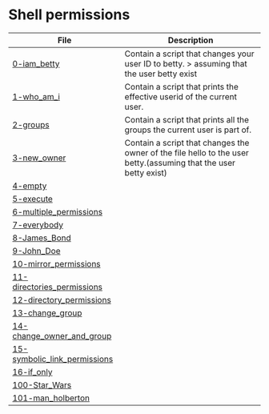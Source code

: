 # Shell permissions

**File** | **Description**
--- | ---
[0-iam_betty](https://github.com/Jenni-Foued/holberton-system_engineering-devops/blob/master/0x01-shell_permissions/0-iam_betty) | Contain a script that changes your user ID to betty. > assuming that the user betty exist
[1-who_am_i](https://github.com/Jenni-Foued/holberton-system_engineering-devops/blob/master/0x01-shell_permissions/1-who_am_i) | Contain a script that prints the effective userid of the current user.
[2-groups](https://github.com/Jenni-Foued/holberton-system_engineering-devops/blob/master/0x01-shell_permissions/2-groups) | Contain a script that prints all the groups the current user is part of.
[3-new_owner](https://github.com/Jenni-Foued/holberton-system_engineering-devops/blob/master/0x01-shell_permissions/3-new_owner) | Contain a script that changes the owner of the file hello to the user betty.(assuming that the user betty exist)
[4-empty](https://github.com/Jenni-Foued/holberton-system_engineering-devops/blob/master/0x01-shell_permissions/4-empty) |
[5-execute](https://github.com/Jenni-Foued/holberton-system_engineering-devops/blob/master/0x01-shell_permissions/5-execute) |
[6-multiple_permissions](https://github.com/Jenni-Foued/holberton-system_engineering-devops/blob/master/0x01-shell_permissions/6-multiple_permissions) |
[7-everybody](https://github.com/Jenni-Foued/holberton-system_engineering-devops/blob/master/0x01-shell_permissions/7-everybody) |
[8-James_Bond](https://github.com/Jenni-Foued/holberton-system_engineering-devops/blob/master/0x01-shell_permissions/8-James_Bond) |
[9-John_Doe](https://github.com/Jenni-Foued/holberton-system_engineering-devops/blob/master/0x01-shell_permissions/9-Jhon_Doe) |
[10-mirror_permissions](https://github.com/Jenni-Foued/holberton-system_engineering-devops/blob/master/0x01-shell_permissions/10-mirror_permissions) |
[11-directories_permissions](https://github.com/Jenni-Foued/holberton-system_engineering-devops/blob/master/0x01-shell_permissions/11-directories_permissions) |
[12-directory_permissions](https://github.com/Jenni-Foued/holberton-system_engineering-devops/blob/master/0x01-shell_permissions/12-directory_permissions) |
[13-change_group](https://github.com/Jenni-Foued/holberton-system_engineering-devops/blob/master/0x01-shell_permissions/13-change_group) |
[14-change_owner_and_group](https://github.com/Jenni-Foued/holberton-system_engineering-devops/blob/master/0x01-shell_permissions/14-change_owner_and_group) |
[15-symbolic_link_permissions](https://github.com/Jenni-Foued/holberton-system_engineering-devops/blob/master/0x01-shell_permissions/15-symbolic_link_permissions) |
[16-if_only](https://github.com/Jenni-Foued/holberton-system_engineering-devops/blob/master/0x01-shell_permissions/16-if_only) |
[100-Star_Wars](https://github.com/Jenni-Foued/holberton-system_engineering-devops/blob/master/0x01-shell_permissions/100-Star_Wars) |
[101-man_holberton](https://github.com/Jenni-Foued/holberton-system_engineering-devops/blob/master/0x01-shell_permissions/101-man_holberton) |